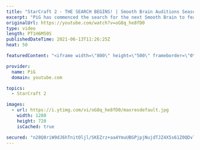 ```yaml
---
title: "StarCraft 2 - THE SEARCH BEGINS! | Smooth Brain Auditions Season 1"
excerpt: "PiG has commenced the search for the next Smooth Brain to feature on youtube. Will we unearth the next Florencio, Boom, PrintF etc? Or are these brains wrinkly AF?  🔥 Are you the next SMOOTH BRAIN? Send your replay to RateMyStarcraft@gmail.com to audition. Add title (\"Smooth Brain Audition\") and to"
originalUrl: https://youtube.com/watch?v=oG8q_he8fD0
type: video
length: PT1H6M50S
publishedDateTime: 2021-06-13T11:26:25Z
heat: 50

featuredContent: "<iframe width=\"800\" height=\"500\" frameborder=\"0\" src=\"https://www.youtube.com/embed/oG8q_he8fD0\" allow=\"accelerometer; autoplay; encrypted-media; gyroscope; picture-in-picture\" allowfullscreen></iframe>"

provider:
  name: PiG
  domain: youtube.com

topics:
  - StarCraft 2

images:
  - url: https://i.ytimg.com/vi/oG8q_he8fD0/maxresdefault.jpg
    width: 1280
    height: 720
    isCached: true

secured: "n28Q8riW9dJ6hTnitOljl/SKEZrz+aa4YmuUBGPjpjNujdTJZ4X5s61Z0QDvlpe+S/mYRVhTV1p5LwVNblW30fRE8kYVHMY+f9JKVwpt26ng6o4urqUb3fxGRUrektUAKN7Hk2/f8+JmP4sWlyAjhonoEvGPZZqc4wDJYkYHFP/QMieQ7wtJq97KHJGOdGycxxhGPeYH5VS1bHRZiEudzOUqWzBKvJg7iG2PgNjZcnXF6bTGa0qWmPvaBMc2e+wtruJ+WF5ifsWmf9zAk3kZ4jFxKFGfQ5pbGAf5gTuDXuE5IPVCIiVM6ujx2c4hValnWVGYuV3s2Eo0hptMKOgliwmwidVUcn+jiY/nFaOjHY0vI7FFVKZK1AXcOn6umEmHnIde+no+YSjezCrGKvyCwKVD+I+myrORZwUKpNPrUaI=;PdxgkH3X09fBxxMX7dHkOg=="
---
```


